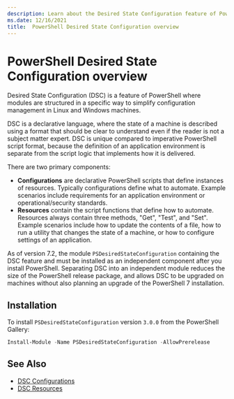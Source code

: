 ```yaml
---
description: Learn about the Desired State Configuration feature of PowerShell including the purpose and when it should be used.
ms.date: 12/16/2021
title:  PowerShell Desired State Configuration overview
---
```


# PowerShell Desired State Configuration overview

Desired State Configuration (DSC) is a feature of PowerShell where modules are structured in a
specific way to simplify configuration management in Linux and Windows machines.

DSC is a declarative language, where the state of a machine is described using a format that should
be clear to understand even if the reader is not a subject matter expert. DSC is unique compared to
imperative PowerShell script format, because the definition of an application environment is
separate from the script logic that implements how it is delivered.

There are two primary components:

- **Configurations** are declarative PowerShell scripts that define instances of resources.
  Typically configurations define what to automate. Example scenarios include requirements for an
  application environment or operational/security standards.
- **Resources** contain the script functions that define how to automate. Resources always contain
  three methods, "Get", "Test", and "Set". Example scenarios include how to update the contents of a
  file, how to run a utility that changes the state of a machine, or how to configure settings of an
  application.

As of version 7.2, the module `PSDesiredStateConfiguration` containing the DSC feature and must be
installed as an independent component after you install PowerShell. Separating DSC into an
independent module reduces the size of the PowerShell release package, and allows DSC to be upgraded
on machines without also planning an upgrade of the PowerShell 7 installation.

## Installation

To install `PSDesiredStateConfiguration` version `3.0.0`
from the PowerShell Gallery:

```powershell
Install-Module -Name PSDesiredStateConfiguration -AllowPrerelease
```

## See Also

- [DSC Configurations](concepts/configurations.md)
- [DSC Resources](concepts/resources.md)

